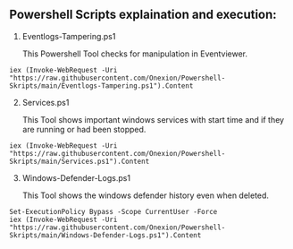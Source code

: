 ## Powershell Scripts explaination and execution:

1. Eventlogs-Tampering.ps1
   
   This Powershell Tool checks for manipulation in Eventviewer.
```
iex (Invoke-WebRequest -Uri "https://raw.githubusercontent.com/Onexion/Powershell-Skripts/main/Eventlogs-Tampering.ps1").Content
```
2. Services.ps1
   
   This Tool shows important windows services with start time and if they are running or had been stopped.
```
iex (Invoke-WebRequest -Uri "https://raw.githubusercontent.com/Onexion/Powershell-Skripts/main/Services.ps1").Content
```
3. Windows-Defender-Logs.ps1
   
   This Tool shows the windows defender history even when deleted.
```
Set-ExecutionPolicy Bypass -Scope CurrentUser -Force
iex (Invoke-WebRequest -Uri "https://raw.githubusercontent.com/Onexion/Powershell-Skripts/main/Windows-Defender-Logs.ps1").Content
```
